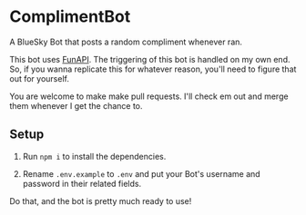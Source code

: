 # ComplimentBot
A BlueSky Bot that posts a random compliment whenever ran.

This bot uses [FunAPI](https://github.com/LakhindarPal/my-fun-api).
The triggering of this bot is handled on my own end. So, if you wanna replicate this for whatever reason, you'll need to figure that out for yourself. 

You are welcome to make make pull requests. I'll check em out and merge them whenever I get the chance to.

## Setup
1. Run ```npm i``` to install the dependencies. 

2. Rename ```.env.example``` to ```.env``` and put your Bot's username and password in their related fields.

Do that, and the bot is pretty much ready to use!

